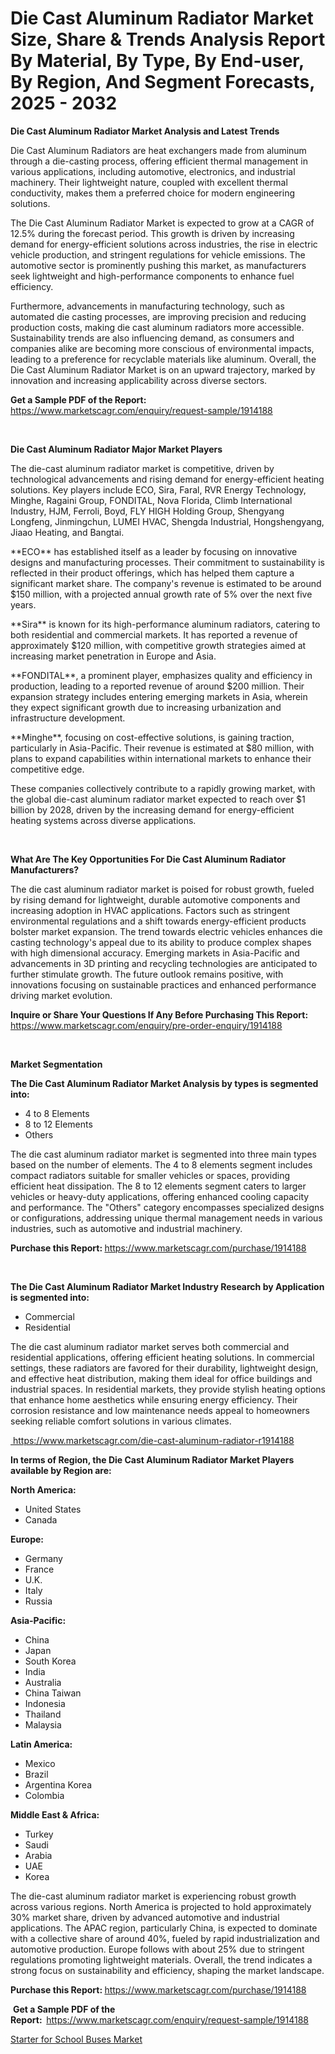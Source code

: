 <p><h1>Die Cast Aluminum Radiator Market Size, Share & Trends Analysis Report By Material, By Type, By End-user, By Region, And Segment Forecasts, 2025 - 2032</h1></p><p><strong>Die Cast Aluminum Radiator Market Analysis and Latest Trends</strong></p>
<p><p>Die Cast Aluminum Radiators are heat exchangers made from aluminum through a die-casting process, offering efficient thermal management in various applications, including automotive, electronics, and industrial machinery. Their lightweight nature, coupled with excellent thermal conductivity, makes them a preferred choice for modern engineering solutions.</p><p>The Die Cast Aluminum Radiator Market is expected to grow at a CAGR of 12.5% during the forecast period. This growth is driven by increasing demand for energy-efficient solutions across industries, the rise in electric vehicle production, and stringent regulations for vehicle emissions. The automotive sector is prominently pushing this market, as manufacturers seek lightweight and high-performance components to enhance fuel efficiency.</p><p>Furthermore, advancements in manufacturing technology, such as automated die casting processes, are improving precision and reducing production costs, making die cast aluminum radiators more accessible. Sustainability trends are also influencing demand, as consumers and companies alike are becoming more conscious of environmental impacts, leading to a preference for recyclable materials like aluminum. Overall, the Die Cast Aluminum Radiator Market is on an upward trajectory, marked by innovation and increasing applicability across diverse sectors.</p></p>
<p><strong>Get a Sample PDF of the Report:&nbsp;</strong> <a href="https://www.marketscagr.com/enquiry/request-sample/1914188?utm_campaign=1868&utm_medium=2&utm_source=Github&utm_content=ia&utm_term=01032025&utm_id=die-cast-aluminum-radiator">https://www.marketscagr.com/enquiry/request-sample/1914188</a></p>
<p>&nbsp;</p>
<p><strong>Die Cast Aluminum Radiator Major Market Players</strong></p>
<p><p>The die-cast aluminum radiator market is competitive, driven by technological advancements and rising demand for energy-efficient heating solutions. Key players include ECO, Sira, Faral, RVR Energy Technology, Minghe, Ragaini Group, FONDITAL, Nova Florida, Climb International Industry, HJM, Ferroli, Boyd, FLY HIGH Holding Group, Shengyang Longfeng, Jinmingchun, LUMEI HVAC, Shengda Industrial, Hongshengyang, Jiaao Heating, and Bangtai.</p><p>**ECO** has established itself as a leader by focusing on innovative designs and manufacturing processes. Their commitment to sustainability is reflected in their product offerings, which has helped them capture a significant market share. The company's revenue is estimated to be around $150 million, with a projected annual growth rate of 5% over the next five years.</p><p>**Sira** is known for its high-performance aluminum radiators, catering to both residential and commercial markets. It has reported a revenue of approximately $120 million, with competitive growth strategies aimed at increasing market penetration in Europe and Asia.</p><p>**FONDITAL**, a prominent player, emphasizes quality and efficiency in production, leading to a reported revenue of around $200 million. Their expansion strategy includes entering emerging markets in Asia, wherein they expect significant growth due to increasing urbanization and infrastructure development.</p><p>**Minghe**, focusing on cost-effective solutions, is gaining traction, particularly in Asia-Pacific. Their revenue is estimated at $80 million, with plans to expand capabilities within international markets to enhance their competitive edge.</p><p>These companies collectively contribute to a rapidly growing market, with the global die-cast aluminum radiator market expected to reach over $1 billion by 2028, driven by the increasing demand for energy-efficient heating systems across diverse applications.</p></p>
<p>&nbsp;</p>
<p><strong>What Are The Key Opportunities For Die Cast Aluminum Radiator Manufacturers?</strong></p>
<p><p>The die cast aluminum radiator market is poised for robust growth, fueled by rising demand for lightweight, durable automotive components and increasing adoption in HVAC applications. Factors such as stringent environmental regulations and a shift towards energy-efficient products bolster market expansion. The trend towards electric vehicles enhances die casting technology's appeal due to its ability to produce complex shapes with high dimensional accuracy. Emerging markets in Asia-Pacific and advancements in 3D printing and recycling technologies are anticipated to further stimulate growth. The future outlook remains positive, with innovations focusing on sustainable practices and enhanced performance driving market evolution.</p></p>
<p><strong>Inquire or Share Your Questions If Any Before Purchasing This Report:</strong> <a href="https://www.marketscagr.com/enquiry/pre-order-enquiry/1914188?utm_campaign=1868&utm_medium=2&utm_source=Github&utm_content=ia&utm_term=01032025&utm_id=die-cast-aluminum-radiator">https://www.marketscagr.com/enquiry/pre-order-enquiry/1914188</a></p>
<p>&nbsp;</p>
<p><strong>Market Segmentation</strong></p>
<p><strong>The Die Cast Aluminum Radiator Market Analysis by types is segmented into:</strong></p>
<p><ul><li>4 to 8 Elements</li><li>8 to 12 Elements</li><li>Others</li></ul></p>
<p><p>The die cast aluminum radiator market is segmented into three main types based on the number of elements. The 4 to 8 elements segment includes compact radiators suitable for smaller vehicles or spaces, providing efficient heat dissipation. The 8 to 12 elements segment caters to larger vehicles or heavy-duty applications, offering enhanced cooling capacity and performance. The "Others" category encompasses specialized designs or configurations, addressing unique thermal management needs in various industries, such as automotive and industrial machinery.</p></p>
<p><strong>Purchase this Report:&nbsp;</strong><a href="https://www.marketscagr.com/purchase/1914188?utm_campaign=1868&utm_medium=2&utm_source=Github&utm_content=ia&utm_term=01032025&utm_id=die-cast-aluminum-radiator">https://www.marketscagr.com/purchase/1914188</a></p>
<p>&nbsp;</p>
<p><strong>The Die Cast Aluminum Radiator Market Industry Research by Application is segmented into:</strong></p>
<p><ul><li>Commercial</li><li>Residential</li></ul></p>
<p><p>The die cast aluminum radiator market serves both commercial and residential applications, offering efficient heating solutions. In commercial settings, these radiators are favored for their durability, lightweight design, and effective heat distribution, making them ideal for office buildings and industrial spaces. In residential markets, they provide stylish heating options that enhance home aesthetics while ensuring energy efficiency. Their corrosion resistance and low maintenance needs appeal to homeowners seeking reliable comfort solutions in various climates.</p></p>
<p><a href="https://www.marketscagr.com/die-cast-aluminum-radiator-r1914188?utm_campaign=1868&utm_medium=2&utm_source=Github&utm_content=ia&utm_term=01032025&utm_id=die-cast-aluminum-radiator">&nbsp;https://www.marketscagr.com/die-cast-aluminum-radiator-r1914188</a></p>
<p><strong>In terms of Region, the Die Cast Aluminum Radiator Market Players available by Region are:</strong></p>
<p>
    <p> <strong> North America: </strong>
        <ul>
            <li>United States</li>
            <li>Canada</li>
        </ul>
        </p> 
    <p> <strong> Europe: </strong>
        <ul>
            <li>Germany</li>
            <li>France</li>
            <li>U.K.</li>
            <li>Italy</li>
            <li>Russia</li>
        </ul>
        </p> 
    <p> <strong> Asia-Pacific: </strong>
        <ul>
            <li>China</li>
            <li>Japan</li>
            <li>South Korea</li>
            <li>India</li>
            <li>Australia</li>
            <li>China Taiwan</li>
            <li>Indonesia</li>
            <li>Thailand</li>
            <li>Malaysia</li>
        </ul>
        </p> 
    <p> <strong> Latin America: </strong>
        <ul>
            <li>Mexico</li>
            <li>Brazil</li>
            <li>Argentina Korea</li>
            <li>Colombia</li>
        </ul>
        </p> 
    <p> <strong> Middle East & Africa: </strong>
        <ul>
            <li>Turkey</li>
            <li>Saudi</li>
            <li>Arabia</li>
            <li>UAE</li>
            <li>Korea</li>
        </ul>
    </p>
    </p>
<p><p>The die-cast aluminum radiator market is experiencing robust growth across various regions. North America is projected to hold approximately 30% market share, driven by advanced automotive and industrial applications. The APAC region, particularly China, is expected to dominate with a collective share of around 40%, fueled by rapid industrialization and automotive production. Europe follows with about 25% due to stringent regulations promoting lightweight materials. Overall, the trend indicates a strong focus on sustainability and efficiency, shaping the market landscape.</p></p>
<p><strong>Purchase this Report: </strong><a href="https://www.marketscagr.com/purchase/1914188?utm_campaign=1868&utm_medium=2&utm_source=Github&utm_content=ia&utm_term=01032025&utm_id=die-cast-aluminum-radiator">https://www.marketscagr.com/purchase/1914188</a></p>
<p>&nbsp;<strong>Get a Sample PDF of the Report:&nbsp;&nbsp;</strong><a href="https://www.marketscagr.com/enquiry/request-sample/1914188?utm_campaign=1868&utm_medium=2&utm_source=Github&utm_content=ia&utm_term=01032025&utm_id=die-cast-aluminum-radiator">https://www.marketscagr.com/enquiry/request-sample/1914188</a></p>
<p><strong></strong></p>
<p><p><a href="https://github.com/RickHolmes3/Market-Research-Report-List-7/blob/main/starter-for-school-buses-market.md?utm_campaign=1868&utm_medium=2&utm_source=Github&utm_content=ia&utm_term=01032025&utm_id=die-cast-aluminum-radiator">Starter for School Buses Market</a></p></p>